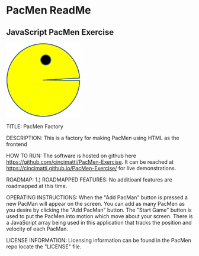 # PacMen ReadMe
## JavaScript PacMen Exercise
<img src= "images/PacMan2.png" width='200'>

TITLE:
PacMen Factory

DESCRIPTION:
This is a factory for making PacMen using HTML as the frontend

HOW TO RUN:
The software is hosted on github here https://github.com/cincimatti/PacMen-Exercise.
It can be reached at https://cincimatti.github.io/PacMen-Exercise/  for live demonstrations.

ROADMAP:
1.) ROADMAPPED FEATURES: No additioanl features are roadmapped at this time.

OPERATING INSTRUCTIONS:
When the "Add PacMan" button is pressed a new PacMan will appear on the screen. 
You can add as many PacMen as you desire by clicking the "Add PacMan" button.
The "Start Game" button is used to put the PacMen into motion which move about your screen.
There is a JavaScript array being used in this application that tracks the position and velocity of each PacMan.

LICENSE INFORMATION:
Licensing information can be found in the PacMen repo locate the "LICENSE" file.